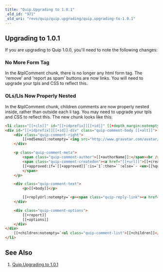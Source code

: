 ```yaml
---
title: "Quip.Upgrading to 1.0.1"
_old_id: "971"
_old_uri: "revo/quip/quip.upgrading/quip.upgrading-to-1.0.1"
---
```


## Upgrading to 1.0.1

If you are upgrading to Quip 1.0.0, you'll need to note the following changes:

### No More Form Tag

In the &tplComment chunk, there is no longer any html form tag. The 'remove' and 'report as spam' buttons are now links. You will need to upgrade your tpls and CSS to reflect this.

### OLs/LIs Now Properly Nested

In the &tplComment chunk, children comments are now properly nested inside, rather than outside each li tag. You may need to upgrade your tpls and CSS to reflect this. The new chunk looks like this:

```html
<li class="[[+cls]]" id="[[+idprefix]][[+id]]" [[+depth_margin:notempty=`style="padding-left: [[+depth_margin]]px"`]]>
<div id="[[+idprefix]][[+id]]-div" class="quip-comment-body [[+alt]]">
    <div class="quip-comment-right">
        [[+md5email:notempty=`<img src="http://www.gravatar.com/avatar/[[+md5email]]?s=[[+gravatarSize]]&d=[[+gravatarIcon]]" class="quip-avatar" />`]]
    </div>

    <p class="quip-comment-meta">
        <span class="quip-comment-author">[[+authorName]]:</span><br />
        <span class="quip-comment-createdon"><a href="[[+url]]">[[+createdon]]</a>
        [[+approved:if=`[[+approved]]`:is=`1`:then=``:else=`- <em>[[%quip.unapproved? &namespace=`quip` &topic=`default`]]</em>`]]
        </span>
    </p>

    <div class="quip-comment-text">
        <p>[[+body]]</p>

        [[+replyUrl:notempty=`<p><span class="quip-reply-link"><a href="[[+replyUrl]]">[[%quip.reply? &namespace=`quip` &topic=`default`]]</a></span></p>`]]
    </div>

    <div class="quip-comment-options">
        [[+report]]
        [[+options]]
    </div>
</div>
    [[+children:notempty=`<ol class="quip-comment-list">[[+children]]</ol>`]]
</li>
```

## See Also

1. [Quip.Upgrading to 1.0.1](extras/quip/quip.upgrading/upgrading-to-1.0.1)
